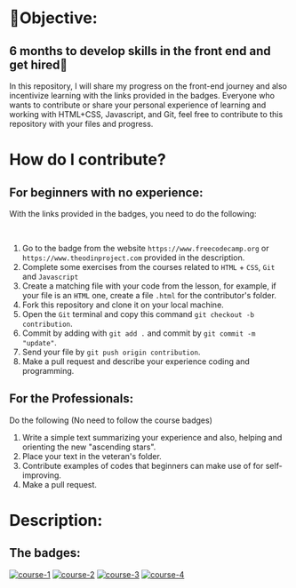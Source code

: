 # 🎯Objective: 
## 6 months to develop skills in the front end and get hired🥳

In this repository, I will share my progress on the front-end journey and also incentivize learning with the links provided in the badges.
Everyone who wants to contribute or share your personal experience of learning and working with HTML+CSS, Javascript, and Git, feel free to contribute to this repository with your files and progress.

# How do I contribute?

## For beginners with no experience:
With the links provided in the badges, you need to do the following:

<br>

1. Go to the badge from the website `https://www.freecodecamp.org` or `https://www.theodinproject.com` provided in the description.
2. Complete some exercises from the courses related to `HTML` + `CSS`, `Git` and `Javascript`
3. Create a matching file with your code from the lesson, for example, if your file is an `HTML` one, create a file `.html` for the contributor's folder.
4. Fork this repository and clone it on your local machine.
5. Open the `Git` terminal and copy this command `git checkout -b contribution`.
6. Commit by adding with `git add .` and commit by `git commit -m "update"`.
7. Send your file by `git push origin contribution`.
8. Make a pull request and describe your experience coding and programming.

## For the Professionals:

Do the following (No need to follow the course badges) 

1. Write a simple text summarizing your experience and also, helping and orienting the new "ascending stars".
2. Place your text in the veteran's folder.
3. Contribute examples of codes that beginners can make use of for self-improving.
4. Make a pull request.

# Description:

## The badges:

<div style="display: inline_block">
   
[![course-1](https://img.shields.io/badge/HTML5-E34F26.svg?style=for-the-badge&logo=HTML5&logoColor=white)](https://www.theodinproject.com/paths/foundations/courses/foundations#git-basics)
[![course-2](https://img.shields.io/badge/CSS3-1572B6.svg?style=for-the-badge&logo=CSS3&logoColor=white)](https://www.theodinproject.com/paths/foundations/courses/foundations#git-basics)
[![course-3](https://img.shields.io/badge/JavaScript-F7DF1E.svg?style=for-the-badge&logo=JavaScript&logoColor=black)](https://www.theodinproject.com/paths/foundations/courses/foundations#git-basics)
[![course-4](https://img.shields.io/badge/Git-F05032.svg?style=for-the-badge&logo=Git&logoColor=white)](https://www.theodinproject.com/paths/foundations/courses/foundations#git-basics)
 
</div>
